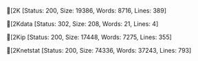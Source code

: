 [2K                        [Status: 200, Size: 19386, Words: 8716, Lines: 389]
[2Kdata                    [Status: 302, Size: 208, Words: 21, Lines: 4]
[2Kip                      [Status: 200, Size: 17448, Words: 7275, Lines: 355]
[2Knetstat                 [Status: 200, Size: 74336, Words: 37243, Lines: 793]
